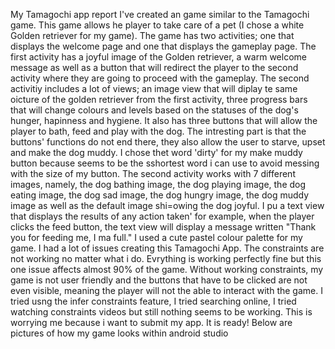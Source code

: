 My Tamagochi app report
I've created an game similar to the Tamagochi game. This game  allows he player to take care of a pet (I chose a white Golden retriever for my game). The game has two activities; one that displays the welcome page and one that displays the gameplay page.
The first activity has a joyful image of the Golden retriever, a warm welcome message as well as a button that will redirect the player to the second activity where they are going to proceed with the gameplay.
The second activitiy includes a lot of views; an image view that will diplay te same oicture of the golden retriever from the first activity, three progress bars that will change colours and levels based on the statuses of the dog's hunger, hapinness and hygiene.
It also has three buttons that will allow the player to bath, feed and play with the dog. The intresting part is that the buttons' functions do not end there, they also allow the user to starve, upset and make the dog muddy. I chose thet word 'dirty' for my make muddy button because seems to be the sshortest word i can use to avoid messing with the size of my button.
The second activity works with 7 different images, namely, the dog bathing image, the dog playing image, the dog eating image, the dog sad image, the dog hungry image, the dog muddy image as well as the default image shi=owing the dog joyful.
I pu a text view that displays the results of any action taken' for example, when the player clicks the feed button, the text view will display a message written "Thank you for feeding me, I ma full." 
I used a cute pastel colour palette for my game.
I had a lot of issues creating this Tamagochi App. The constraints are not working no matter what i do. Evrything is working perfectly fine but this one issue affects almost 90% of the game. Without working constraints, my game is not user friendly and the buttons that have to be clicked are not even visible, meaning the player will not the able to interact with the game. I tried usng the infer constraints feature, I tried searching online, I tried watching constraints videos  but still nothing seems to be working. This is worrying me because i want to submit my app. It is ready!
Below are pictures of how my game looks within android studio
